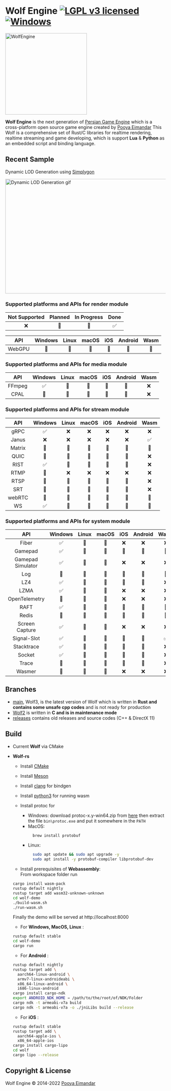 # Wolf Engine [![LGPL v3 licensed](https://img.shields.io/badge/license-Apache-blue)](https://github.com/WolfEngine/Wolf.Engine/blob/main/LICENSE.md) [![Windows](https://github.com/WolfEngine/WolfEngine/actions/workflows/windows.yml/badge.svg)](https://github.com/WolfEngine/WolfEngine/actions/workflows/windows.yml)

<img src="https://raw.githubusercontent.com/WolfEngine/WolfEngine/main/Logo.png" width="256" height="256" alt="WolfEngine"/>

**Wolf Engine** is the next generation of [Persian Game Engine](https://github.com/PooyaEimandar/PersianEngine) which is a
cross-platform open source game engine created by [Pooya Eimandar](https://pooyaeimandar.github.io)
This Wolf is a comprehensive set of Rust/C libraries for realtime rendering, realtime streaming and game developing, which is support **Lua** & **Python** as an embedded script and binding language.</p>

## Recent Sample
<p>Dynamic LOD Generation using <a href="https://www.simplygon.com/" target="_blank">Simplygon</a></p>
<img src="https://raw.githubusercontent.com/WolfEngine/WolfEngine/wolf-2/samples/03_advances/07_lod/doc/view.gif" width="640" height="360" alt="Dynamic LOD Generation gif"/>

### Supported platforms and APIs for render module
| Not Supported | Planned | In Progress | Done |
|:-----------:|:-----------:|:-----------:|:-----------:|
| :x:  | :memo:  | :construction: | :white_check_mark: | 

| API | Windows | Linux | macOS | iOS | Android | Wasm |
|:-----------:|:-----------:|:--------------------------:|:--------------:|:-------------:|:--------------:|:-------------:|
|  WebGPU | :construction: | :construction: | :construction: | :construction: | :construction: | :construction: |

### Supported platforms and APIs for media module

| API | Windows | Linux | macOS | iOS | Android | Wasm |
|:-----------:|:-----------:|:--------------------------:|:--------------:|:-------------:|:--------------:|:-------------:|
| FFmpeg | :white_check_mark: | :memo: | :memo: | :memo: | :memo: | :x: |
| CPAL | :construction: | :memo: | :memo: | :memo: | :memo: | :x: |

### Supported platforms and APIs for stream module

| API | Windows | Linux | macOS | iOS | Android | Wasm |
|:-----------:|:-----------:|:--------------------------:|:--------------:|:-------------:|:--------------:|:-------------:|
| gRPC | :white_check_mark: | :x: | :x: | :x: | :x: | :x: |
| Janus | :x: | :x: | :x: | :x: | :x: | :white_check_mark: |
| Matrix | :memo: | :memo: | :memo: | :memo: | :memo: | :memo: |
| QUIC | :construction: | :memo: | :memo: | :memo: | :memo: | :x: |
| RIST | :white_check_mark: | :memo: | :memo: | :memo: | :memo: | :x: |
| RTMP | :memo: | :x: | :x: | :x: | :x: | :x: |
| RTSP | :construction: | :memo: | :memo: | :memo: | :memo: | :x: |
| SRT | :construction: | :memo: | :memo: | :memo: | :memo: | :x: |
| webRTC | :construction: | :memo: | :memo: | :memo: | :memo: | :memo: |
| WS | :white_check_mark: | :memo: | :memo: | :memo: | :memo: | :construction: |

### Supported platforms and APIs for system module

| API | Windows | Linux | macOS | iOS | Android | Wasm |
|:-----------:|:-----------:|:--------------------------:|:--------------:|:-------------:|:--------------:|:-------------:|
| Fiber | :white_check_mark: | :memo: | :memo: | :x: | :x: | :x: |
| Gamepad | :white_check_mark: | :memo: | :memo: | :memo: | :memo: | :memo: |
| Gamepad Simulator | :white_check_mark: | :memo: | :memo: | :x: | :x: | :x: |
| Log  | :construction: | :construction: | :construction: | :construction: | :construction: | :construction: | 
| LZ4  | :white_check_mark: | :memo: | :memo: | :memo: | :memo: | :x: |
| LZMA  | :white_check_mark: | :memo: | :memo: | :x: | :x: | :x: |
| OpenTelemetry  | :memo: | :memo: | :memo: | :x: | :x: | :x: |
| RAFT  | :white_check_mark: | :memo: | :memo: | :memo: | :memo: | :memo: |
| Redis  | :memo: | :memo: | :memo: | :memo: | :memo: | :memo: |
| Screen Capture  | :white_check_mark: | :construction: | :construction: | :x: | :x: | :x: |
| Signal-Slot  | :white_check_mark: | :construction: | :construction: | :construction: | :construction: | :white_check_mark: |
| Stacktrace  | :white_check_mark: | :construction: | :construction: | :construction: | :construction: | :x: |
| Socket | :white_check_mark: | :memo: | :memo: | :memo: | :memo: | :x: |
| Trace | :construction: | :memo: | :memo: | :memo: | :memo: | :x: |
| Wasmer  | :memo: | :memo: | :memo: | :x: | :x: | :x: |

## Branches
- [main](https://github.com/WolfEngine/WolfEngine/tree/main), Wolf3, is the latest version of Wolf which is written in **Rust and contains some unsafe cpp codes** and is not ready for production
- [Wolf2](https://github.com/WolfEngine/WolfEngine/tree/wolf-2) is written in **C and is in maintenance mode**
- [releases](https://github.com/WolfEngine/WolfEngine/releases) contains old releases and source codes (C++ & DirectX 11)

## Build
- Current **Wolf** via CMake
- **Wolf-rs**
  - Install [CMake](https://cmake.org/install/)
  - Install [Meson](https://github.com/mesonbuild/meson/releases)
  - Install [clang](https://github.com/llvm/llvm-project/releases/tag/llvmorg-14.0.0) for bindgen
  - Install [python3](https://www.python.org/downloads/) for running wasm
  - Install protoc for 
    - Windows: download protoc-x.y-win64.zip from [here](https://github.com/protocolbuffers/protobuf/releases/latest) then extract the file `bin\protoc.exe` and put it somewhere in the `PATH`
    - MacOS:
      ```bash
        brew install protobuf
      ```  
    - Linux:
      ```bash
        sudo apt update && sudo apt upgrade -y
        sudo apt install -y protobuf-compiler libprotobuf-dev
      ```

  - Install prerequisites of **Webassembly**:\
  From workspace folder run
  ```bash
  cargo install wasm-pack
  rustup default nightly
  rustup target add wasm32-unknown-unknown
  cd wolf-demo
  ./build-wasm.sh
  ./run-wasm.sh
  ```
  Finally the demo will be served at http://localhost:8000
  - For **Windows, MacOS, Linux** :
  ```bash
  rustup default stable
  cd wolf-demo
  cargo run
  ```
  - For **Android** :
  ```bash
  rustup default nightly
  rustup target add \
    aarch64-linux-android \
    armv7-linux-androideabi \
    x86_64-linux-android \
    i686-linux-android
  cargo install cargo-ndk
  export ANDROID_NDK_HOME = /path/to/the/root/of/NDK/Folder
  cargo ndk -t armeabi-v7a build
  cargo ndk -t armeabi-v7a -o ./jniLibs build --release 
  ```

  - For **iOS** :
  ```bash
  rustup default stable
  rustup target add \
    aarch64-apple-ios \
    x86_64-apple-ios
  cargo install cargo-lipo
  cd wolf
  cargo lipo --release
  ```

## Copyright & License
Wolf Engine © 2014-2022 [Pooya Eimandar](https://www.linkedin.com/in/pooyaeimandar)
